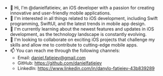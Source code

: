 - 👋 Hi, I'm @danielfatieiev, an iOS developer with a passion for creating innovative and user-friendly mobile applications.
- 👀 I'm interested in all things related to iOS development, including Swift programming, SwiftUI, and the latest trends in mobile app design.
- 🌱 I'm currently learning about the newest features and updates in iOS development, as the technology landscape is constantly evolving.
- 💞️ I'm looking to collaborate on exciting iOS projects that challenge my skills and allow me to contribute to cutting-edge mobile apps.
- 📫 You can reach me through the following channels:
  - Email: daniel.fatieiev@gmail.com
  - GitHub: https://github.com/danielfatieiev
  - LinkedIn: https://www.linkedin.com/in/danylo-fatieiev-43b839289

<!---
danielfatieiev/danielfatieiev is a ✨ special ✨ repository because its `README.md` (this file) appears on your GitHub profile.
You can click the Preview link to take a look at your changes.
--->
